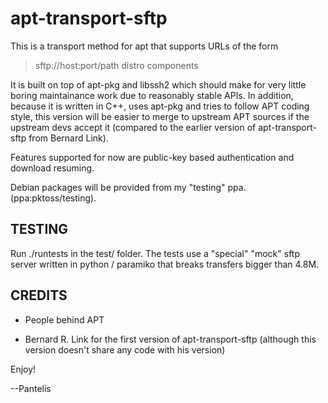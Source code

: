 apt-transport-sftp
==================

This is a transport method for apt that supports URLs of the form

> 
> sftp://host:port/path distro components
> 

It is built on top of apt-pkg and libssh2 which should make for very
little boring maintainance work due to reasonably stable APIs.
In addition, because it is written in C++, uses apt-pkg and tries
to follow APT coding style, this version will be easier to merge
to upstream APT sources if the upstream devs accept it (compared
to the earlier version of apt-transport-sftp from Bernard Link).

Features supported for now are public-key based authentication
and download resuming.

Debian packages will be provided from my "testing" ppa.
(ppa:pktoss/testing).


TESTING
-------

Run ./runtests in the test/ folder. The tests use a "special"
"mock" sftp server written in python / paramiko that breaks
transfers bigger than 4.8M.


CREDITS
-------

  * People behind APT

  * Bernard R. Link for the first version of apt-transport-sftp
    (although this version doesn't share any code with his version)

Enjoy!

--Pantelis
